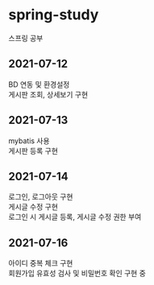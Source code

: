 # spring-study
스프링 공부

## 2021-07-12
BD 연동 및 환경설정<br>
게시판 조회, 상세보기 구현

## 2021-07-13
mybatis 사용<br>
게시판 등록 구현

## 2021-07-14
로그인, 로그아웃 구현<br>
게시글 수정 구현<br>
로그인 시 게시글 등록, 게시글 수정 권한 부여

## 2021-07-16
아이디 중복 체크 구현<br>
회원가입 유효성 검사 및 비밀번호 확인 구현 중
